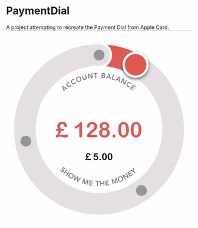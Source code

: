 #  PaymentDial
A project attempting to recreate the Payment Dial from Apple Card.
![Final render of the view](Screenshots/Final.gif)

